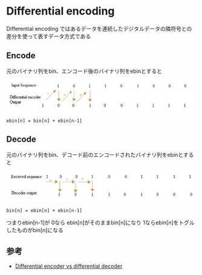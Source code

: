 # Differential encoding

Differential encoding ではあるデータを連続したデジタルデータの隣符号との差分を使って表すデータ方式である

## Encode

元のバイナリ列をbin、エンコード後のバイナリ列をebinとすると

![differential_encode](../image/pic/differential_encoder.jpg)

```
ebin[n] = bin[n] + ebin[n-1]
```

## Decode

元のバイナリ列をbin、デコード前のエンコードされたバイナリ列をebinとすると

![differential_decode](../image/pic/differential_decoder.jpg)

```
bin[n] = ebin[n] + ebin[n-1]
```

つまりebin[n-1]が 0なら ebin[n]がそのままbin[n]になり 1ならebin[n]をトグルしたものがbin[n]になる

## 参考

- [Differential encoder vs differential decoder](https://www.rfwireless-world.com/Terminology/differential-encoder-vs-differential-decoder.html)
